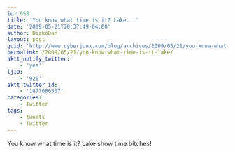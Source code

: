 ```yaml
---
id: 958
title: 'You know what time is it? Lake...'
date: '2009-05-21T20:37:49-04:00'
author: DizkoDan
layout: post
guid: 'http://www.cyberjunx.com/blog/archives/2009/05/21/you-know-what-time-is-it-lake/'
permalink: /2009/05/21/you-know-what-time-is-it-lake/
aktt_notify_twitter:
    - 'yes'
ljID:
    - '920'
aktt_twitter_id:
    - '1877086537'
categories:
    - Twitter
tags:
    - tweets
    - Twitter
---
```


You know what time is it? Lake show time bitches!